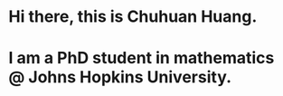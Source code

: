 # Hi there, this is Chuhuan Huang. 
# I am a PhD student in mathematics @ Johns Hopkins University.

